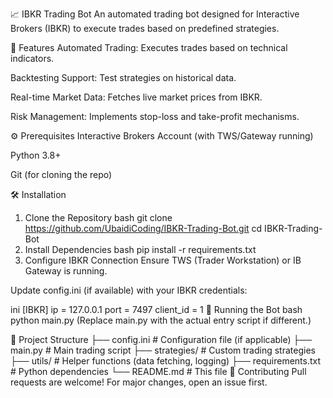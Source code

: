 📈 IBKR Trading Bot
An automated trading bot designed for Interactive Brokers (IBKR) to execute trades based on predefined strategies.

🚀 Features
Automated Trading: Executes trades based on technical indicators.

Backtesting Support: Test strategies on historical data.

Real-time Market Data: Fetches live market prices from IBKR.

Risk Management: Implements stop-loss and take-profit mechanisms.

⚙️ Prerequisites
Interactive Brokers Account (with TWS/Gateway running)

Python 3.8+

Git (for cloning the repo)

🛠 Installation
1. Clone the Repository
bash
git clone https://github.com/UbaidiCoding/IBKR-Trading-Bot.git
cd IBKR-Trading-Bot
2. Install Dependencies
bash
pip install -r requirements.txt
3. Configure IBKR Connection
Ensure TWS (Trader Workstation) or IB Gateway is running.

Update config.ini (if available) with your IBKR credentials:

ini
[IBKR]
ip = 127.0.0.1
port = 7497
client_id = 1
🏃 Running the Bot
bash
python main.py
(Replace main.py with the actual entry script if different.)

📂 Project Structure
├── config.ini           # Configuration file (if applicable)
├── main.py             # Main trading script
├── strategies/         # Custom trading strategies
├── utils/              # Helper functions (data fetching, logging)
├── requirements.txt    # Python dependencies
└── README.md           # This file
🤝 Contributing
Pull requests are welcome! For major changes, open an issue first.


